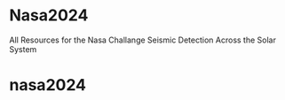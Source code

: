 # Nasa2024
All Resources for the Nasa Challange Seismic Detection Across the Solar System
# nasa2024
